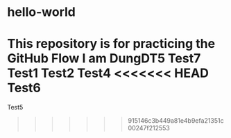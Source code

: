 # hello-world
This repository is for practicing the GitHub Flow
I am DungDT5
Test7
Test1
Test2
Test4
<<<<<<< HEAD
Test6
=======
Test5
>>>>>>> 915146c3b449a81e4b9efa21351c00247f212553
